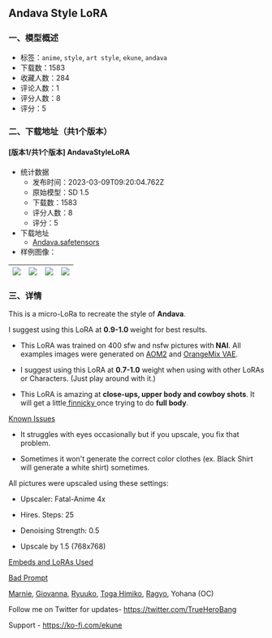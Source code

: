## Andava Style LoRA
### 一、模型概述

- 标签：`anime`, `style`, `art style`, `ekune`, `andava`
- 下载数：1583
- 收藏人数：284
- 评论人数：1
- 评分人数：8
- 评分：5

### 二、下载地址（共1个版本）

#### [版本1/共1个版本] AndavaStyleLoRA

- 统计数据
  - 发布时间：2023-03-09T09:20:04.762Z
  - 原始模型：SD 1.5
  - 下载数：1583
  - 评分人数：8
  - 评分：5
- 下载地址
  - [Andava.safetensors](https://civitai.com/api/download/models/20576)
- 样例图像：

| <img src="https://image.civitai.com/xG1nkqKTMzGDvpLrqFT7WA/7f71a416-b379-49e7-7c7c-319eaef4a400/width=450/217913.jpeg" /> | <img src="https://image.civitai.com/xG1nkqKTMzGDvpLrqFT7WA/86971a72-2276-42cf-54ab-e258580ab800/width=450/217763.jpeg" /> | <img src="https://image.civitai.com/xG1nkqKTMzGDvpLrqFT7WA/bf31c512-cada-4944-63f5-ce8108842400/width=450/217912.jpeg" /> | <img src="https://image.civitai.com/xG1nkqKTMzGDvpLrqFT7WA/d4c30f3c-6590-4ed2-7843-7a7791502500/width=450/217766.jpeg" /> |
| ---- | ---- | ---- | ---- |


### 三、详情
<p>This is a micro-LoRa to recreate the style of <strong>Andava</strong>.</p><p>I suggest using this LoRA at <strong>0.9-1.0 </strong>weight for best results.</p><ul><li><p>This LoRA was trained on 400 sfw and nsfw pictures with<strong> NAI</strong>. All examples images were generated on <a target="_blank" rel="ugc" href="https://huggingface.co/WarriorMama777/OrangeMixs/tree/main/Models/AbyssOrangeMix2">AOM2</a> and <a target="_blank" rel="ugc" href="https://huggingface.co/WarriorMama777/OrangeMixs/tree/main/VAEs">OrangeMix VAE</a>.</p></li><li><p>I suggest using this LoRA at <strong>0.7-1.0</strong> weight when using with other LoRAs or Characters. (Just play around with it.)</p></li><li><p>This LoRA is amazing at <strong>close-ups, upper body and cowboy shots</strong>. It will get a little<u> finnicky </u>once trying to do <strong>full body</strong>.</p></li></ul><p></p><p><u>Known Issues</u></p><ul><li><p>It struggles with eyes occasionally but if you upscale, you fix that problem.</p></li><li><p>Sometimes it won't generate the correct color clothes (ex. Black Shirt will generate a white shirt) sometimes.</p></li></ul><p></p><p>All pictures were upscaled using these settings:</p><ul><li><p>Upscaler: Fatal-Anime 4x</p></li><li><p>Hires. Steps: 25</p></li><li><p>Denoising Strength: 0.5</p></li><li><p>Upscale by 1.5 (768x768)</p></li></ul><p></p><p><u>Embeds and LoRAs Used</u></p><p><a target="_blank" rel="ugc" href="https://huggingface.co/datasets/Nerfgun3/bad_prompt">Bad Prompt</a></p><p><a target="_blank" rel="ugc" href="https://civitai.com/models/11669/marnie-pokemon-ss-lora-8-mb">Marnie</a>, <a target="_blank" rel="ugc" href="https://civitai.com/models/14599/giovanna-guilty-gear-lora">Giovanna</a>, <a target="_blank" rel="ugc" href="https://civitai.com/models/6101/matoi-ryuuko-kill-la-kill-lora">Ryuuko</a>, <a target="_blank" rel="ugc" href="https://civitai.com/models/4806/toga-himiko-tilora">Toga Himiko</a>, <a target="_blank" rel="ugc" href="https://civitai.com/models/17273/kiryuuin-ragyou-kill-la-kill-lora">Ragyo</a>, Yohana (OC)</p><p></p><p>Follow me on Twitter for updates- <a target="_blank" rel="ugc" href="https://twitter.com/TrueHeroBang">https://twitter.com/TrueHeroBang</a></p><p>Support - <a target="_blank" rel="ugc" href="https://ko-fi.com/ekune">https://ko-fi.com/ekune</a></p>
